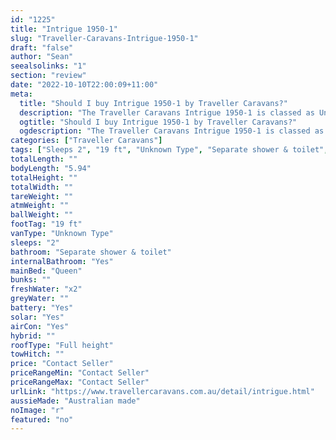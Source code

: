 ```yaml
---
id: "1225"
title: "Intrigue 1950-1"
slug: "Traveller-Caravans-Intrigue-1950-1"
draft: "false"
author: "Sean"
seealsolinks: "1"
section: "review"
date: "2022-10-10T22:00:09+11:00"
meta:
  title: "Should I buy Intrigue 1950-1 by Traveller Caravans?"
  description: "The Traveller Caravans Intrigue 1950-1 is classed as Unknown Type, and sleeps 2 people. It is Australian made and comes in at 19 ft. It generally has Separate shower & toilet."
  ogtitle: "Should I buy Intrigue 1950-1 by Traveller Caravans?"
  ogdescription: "The Traveller Caravans Intrigue 1950-1 is classed as Unknown Type, and sleeps 2 people. It is Australian made and comes in at 19 ft. It generally has Separate shower & toilet."
categories: ["Traveller Caravans"]
tags: ["Sleeps 2", "19 ft", "Unknown Type", "Separate shower & toilet", "Full height", "Price Unknown", "Australian made"]
totalLength: ""
bodyLength: "5.94"
totalHeight: ""
totalWidth: ""
tareWeight: ""
atmWeight: ""
ballWeight: ""
footTag: "19 ft"
vanType: "Unknown Type"
sleeps: "2"
bathroom: "Separate shower & toilet"
internalBathroom: "Yes"
mainBed: "Queen"
bunks: ""
freshWater: "x2"
greyWater: ""
battery: "Yes"
solar: "Yes"
airCon: "Yes"
hybrid: ""
roofType: "Full height"
towHitch: ""
price: "Contact Seller"
priceRangeMin: "Contact Seller"
priceRangeMax: "Contact Seller"
urlLink: "https://www.travellercaravans.com.au/detail/intrigue.html"
aussieMade: "Australian made"
noImage: "r"
featured: "no"
---
```

